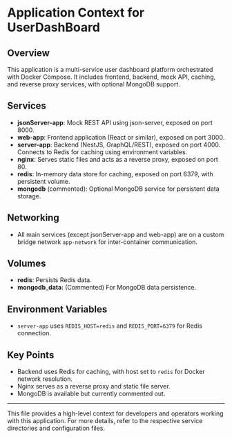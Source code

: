 # Application Context for UserDashBoard

## Overview
This application is a multi-service user dashboard platform orchestrated with Docker Compose. It includes frontend, backend, mock API, caching, and reverse proxy services, with optional MongoDB support.

## Services
- **jsonServer-app**: Mock REST API using json-server, exposed on port 8000.
- **web-app**: Frontend application (React or similar), exposed on port 3000.
- **server-app**: Backend (NestJS, GraphQL/REST), exposed on port 4000. Connects to Redis for caching using environment variables.
- **nginx**: Serves static files and acts as a reverse proxy, exposed on port 80.
- **redis**: In-memory data store for caching, exposed on port 6379, with persistent volume.
- **mongodb** (commented): Optional MongoDB service for persistent data storage.

## Networking
- All main services (except jsonServer-app and web-app) are on a custom bridge network `app-network` for inter-container communication.

## Volumes
- **redis**: Persists Redis data.
- **mongodb_data**: (Commented) For MongoDB data persistence.

## Environment Variables
- `server-app` uses `REDIS_HOST=redis` and `REDIS_PORT=6379` for Redis connection.

## Key Points
- Backend uses Redis for caching, with host set to `redis` for Docker network resolution.
- Nginx serves as a reverse proxy and static file server.
- MongoDB is available but currently commented out.

---
This file provides a high-level context for developers and operators working with this application. For more details, refer to the respective service directories and configuration files.
